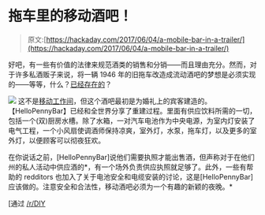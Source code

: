 # 拖车里的移动酒吧！

> 原文:[https://hackaday.com/2017/06/04/a-mobile-bar-in-a-trailer/](https://hackaday.com/2017/06/04/a-mobile-bar-in-a-trailer/)

好吧，有一些有价值的法律来规范酒类的销售和分销——而且理由充分。然而，对于许多私酒贩子来说，将一辆 1946 年的旧拖车改造成流动酒吧的梦想是必须实现的——等等，什么？[已经存在的](http://imgur.com/gallery/nKLsN)？

[![](../Images/1226d599850af44cd450945905391db1.png)](https://hackaday.com/wp-content/uploads/2017/05/fuyy2xb.jpg) 这不是[移动工作间](http://hackaday.com/2014/02/03/from-a-truck-trailer-to-a-mobile-workshop/)，但这个酒吧最初是为婚礼上的宾客建造的。【HelloPennyBar】已经和全世界分享了重建过程。里面有供应饮料所需的一切，包括一个(双)厨房水槽。除了水箱，一对汽车电池作为中央电源，为室内灯安装了电气工程，一个小风扇使调酒师保持凉爽，室外灯，水泵，拖车灯，以及更多的室外灯，以便顾客可以彻夜狂欢。

在你说话之前，[HelloPennyBar]说他们需要执照才能出售酒，但声称对于在他们州的私人活动中供应酒的*，有一个场外负责供应执照就足够了。此外，一些有帮助的 redditors 也加入了关于电池安全和电缆安装的讨论，这是[HelloPennyBar]应该做的。注意安全和合法性，移动酒吧必须为一个有趣的新颖的夜晚。*

[通过 [/r/DIY](https://www.reddit.com/r/DIY/comments/6e5kb8/but_i_really_did_turn_a_1946_trailer_into_a_kick/)